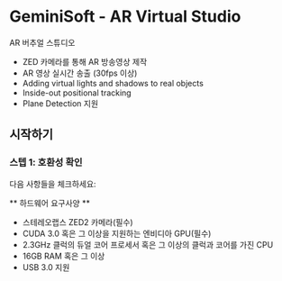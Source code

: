 # GeminiSoft - AR Virtual Studio 

AR 버추얼 스튜디오

 - ZED 카메라를 통해 AR 방송영상 제작 
 - AR 영상 실시간 송출 (30fps 이상)
 - Adding virtual lights and shadows to real objects
 - Inside-out positional tracking
 - Plane Detection 지원

## 시작하기

### 스텝 1: 호환성 확인

다음 사항들을 체크하세요: 

** 하드웨어 요구사양 ** 
 - 스테레오랩스 ZED2 카메라(필수) 
 - CUDA 3.0 혹은 그 이상을 지원하는 엔비디아 GPU(필수)
 - 2.3GHz 클럭의 듀얼 코어 프로세서 혹은 그 이상의 클럭과 코어를 가진 CPU 
 - 16GB RAM 혹은 그 이상
 - USB 3.0 지원

